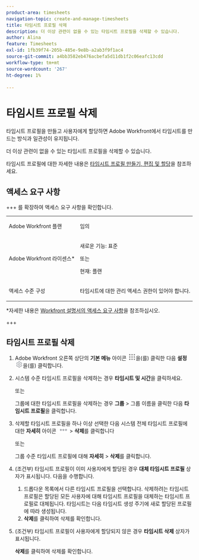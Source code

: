```yaml
---
product-area: timesheets
navigation-topic: create-and-manage-timesheets
title: 타임시트 프로필 삭제
description: 더 이상 관련이 없을 수 있는 타임시트 프로필을 삭제할 수 있습니다.
author: Alina
feature: Timesheets
exl-id: 1fb39f74-205b-485e-9e8b-a2ab3f9f1ac4
source-git-commit: a4bb3582eb476acbefa5d11db1f2c06eafc13cdd
workflow-type: tm+mt
source-wordcount: '267'
ht-degree: 1%

---
```


# 타임시트 프로필 삭제

<!--Audited:6/2025-->

타임시트 프로필을 만들고 사용자에게 할당하면 Adobe Workfront에서 타임시트를 만드는 방식과 일관성이 유지됩니다.

더 이상 관련이 없을 수 있는 타임시트 프로필을 삭제할 수 있습니다.

타임시트 프로필에 대한 자세한 내용은 [타임시트 프로필 만들기, 편집 및 할당](../../timesheets/create-and-manage-timesheets/create-timesheet-profiles.md)을 참조하세요.

## 액세스 요구 사항

+++ 를 확장하여 액세스 요구 사항을 확인합니다.

<table style="table-layout:auto"> 
 <col> 
 <col> 
 <tbody> 
  <tr> 
   <td role="rowheader">Adobe Workfront 플랜</td> 
   <td> <p>임의</p> </td> 
  </tr> 
  <tr> 
   <td role="rowheader">Adobe Workfront 라이센스*</td> 
   <td> <p>새로운 기능: 표준</p>
   또는
   <p>현재: 플랜 </p> </td> 
  </tr> 
  <tr> 
   <td role="rowheader">액세스 수준 구성</td> 
   <td> <p>타임시트에 대한 관리 액세스 권한이 있어야 합니다. </p>  </td> 
  </tr> 
 </tbody> 
</table>

*자세한 내용은 [Workfront 설명서의 액세스 요구 사항](/help/quicksilver/administration-and-setup/add-users/access-levels-and-object-permissions/access-level-requirements-in-documentation.md)을 참조하십시오.

+++

## 타임시트 프로필 삭제

1. Adobe Workfront 오른쪽 상단의 **기본 메뉴** 아이콘 ![](assets/main-menu-icon.png)을(를) 클릭한 다음 **설정** ![](assets/gear-icon-settings.png)을(를) 클릭합니다.

1. 시스템 수준 타임시트 프로필을 삭제하는 경우 **타임시트 및 시간**&#x200B;을 클릭하세요.

   또는

   그룹에 대한 타임시트 프로필을 삭제하는 경우 **그룹** > 그룹 이름을 클릭한 다음 **타임시트 프로필**&#x200B;을 클릭합니다.
1. 삭제할 타임시트 프로필을 하나 이상 선택한 다음 시스템 전체 타임시트 프로필에 대한 **자세히** 아이콘 ![](assets/more-icon.png) > **삭제**&#x200B;를 클릭합니다

   또는

   그룹 수준 타임시트 프로필에 대해 **자세히** > **삭제**&#x200B;를 클릭합니다.
1. (조건부) 타임시트 프로필이 이미 사용자에게 할당된 경우 **대체 타임시트 프로필** 상자가 표시됩니다. 다음을 수행합니다.
   1. 드롭다운 목록에서 다른 타임시트 프로필을 선택합니다. 삭제하려는 타임시트 프로필은 할당된 모든 사용자에 대해 타임시트 프로필을 대체하는 타임시트 프로필로 대체됩니다. 타임시트는 다음 타임시트 생성 주기에 새로 할당된 프로필에 따라 생성됩니다.
   1. **삭제**&#x200B;를 클릭하여 삭제를 확인합니다.
1. (조건부) 타임시트 프로필이 사용자에게 할당되지 않은 경우 **타임시트 삭제** 상자가 표시됩니다.

   **삭제**&#x200B;를 클릭하여 삭제를 확인합니다.
